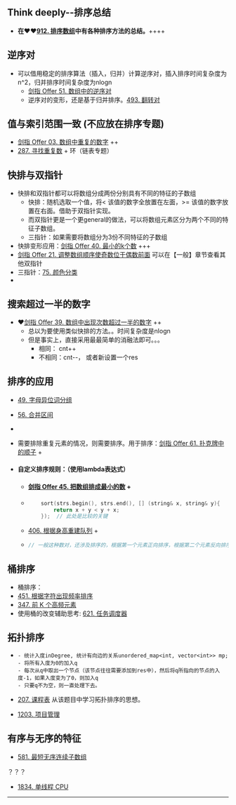 ## Think deeply--排序总结

- **在:heart::heart:[912. 排序数组](https://leetcode-cn.com/problems/sort-an-array/)中有各种排序方法的总结。**++++



## 逆序对

- 可以借用稳定的排序算法（插入，归并）计算逆序对，插入排序时间复杂度为n^2，归并排序时间复杂度为nlogn
  - [剑指 Offer 51. 数组中的逆序对](https://leetcode.cn/problems/shu-zu-zhong-de-ni-xu-dui-lcof/) 
  - 逆序对的变形，还是基于归并排序。[493. 翻转对](https://leetcode-cn.com/problems/reverse-pairs/)

## 值与索引范围一致 (不应放在排序专题)

- [剑指 Offer 03. 数组中重复的数字](https://leetcode.cn/problems/shu-zu-zhong-zhong-fu-de-shu-zi-lcof/) ++
- [287. 寻找重复数](https://leetcode-cn.com/problems/find-the-duplicate-number/) + 环（链表专题）

## 快排与双指针

- 快排和双指针都可以将数组分成两份分别具有不同的特征的子数组
  - 快排：随机选取一个值，将< 该值的数字全放置在左面，>= 该值的数字放置在右面。借助于双指针实现。
  - 而双指针更是一个更general的做法，可以将数组元素区分为两个不同的特征子数组。
  - 三指针：如果需要将数组分为3份不同特征的子数组
- 快排变形应用：[剑指 Offer 40. 最小的k个数](https://leetcode.cn/problems/zui-xiao-de-kge-shu-lcof/) +++
- [剑指 Offer 21. 调整数组顺序使奇数位于偶数前面](https://leetcode.cn/problems/diao-zheng-shu-zu-shun-xu-shi-qi-shu-wei-yu-ou-shu-qian-mian-lcof/) 可以在【一般】章节查看其他双指针
- 三指针：[75. 颜色分类](https://leetcode.cn/problems/sort-colors/)
- 

## 搜索超过一半的数字

- :heart:[剑指 Offer 39. 数组中出现次数超过一半的数字](https://leetcode.cn/problems/shu-zu-zhong-chu-xian-ci-shu-chao-guo-yi-ban-de-shu-zi-lcof/) ++
  - 总以为要使用类似快排的方法。。时间复杂度是nlogn
  - 但是事实上，直接采用最最简单的消融法即可。。。
    - 相同： cnt++
    - 不相同：cnt--， 或者新设置一个res


## 排序的应用

- [49. 字母异位词分组](https://leetcode.cn/problems/group-anagrams/)

- [56. 合并区间](https://leetcode.cn/problems/merge-intervals/)

- 

- 需要排除重复元素的情况，则需要排序。用于排序：[剑指 Offer 61. 扑克牌中的顺子](https://leetcode.cn/problems/bu-ke-pai-zhong-de-shun-zi-lcof/) +

- #### **自定义排序规则**：（使用lambda表达式）

     - #### [剑指 Offer 45. 把数组排成最小的数](https://leetcode.cn/problems/ba-shu-zu-pai-cheng-zui-xiao-de-shu-lcof/)  +

     - ```c++
           sort(strs.begin(), strs.end(), [] (string& x, string& y){
               return x + y < y + x;
           });  // 此处是比较的关键
       ```
     
     - [406. 根据身高重建队列](https://leetcode.cn/problems/queue-reconstruction-by-height/) +
     
     - ```c++
       // 一般这种数对，还涉及排序的，根据第一个元素正向排序，根据第二个元素反向排序，或者根据第一个元素反向排序，根据第二个元素正向排序，往往能够简化解题过程。
       ```
     
       

## 桶排序

- 桶排序：
- [451. 根据字符出现频率排序](https://leetcode-cn.com/problems/sort-characters-by-frequency/)
- [347. 前 K 个高频元素](https://leetcode-cn.com/problems/top-k-frequent-elements/)
- 使用桶的改变辅助思考: [621. 任务调度器](https://leetcode.cn/problems/task-scheduler/)

## 拓扑排序

- ```
  - 统计入度inDegree, 统计有向边的关系unordered_map<int, vector<int>> mp;
  - 将所有入度为0的加入q
  - 每次从q中取出一个节点（该节点往往需要添加到res中），然后将q所指向的节点的入度-1，如果入度变为了0，则加入q
  - 只要q不为空，则一直处理下去。
  ```

- [207. 课程表](https://leetcode.cn/problems/course-schedule/)  从该题目中学习拓扑排序的思想。

- [1203. 项目管理](https://leetcode-cn.com/problems/sort-items-by-groups-respecting-dependencies/)

## 有序与无序的特征

- [581. 最短无序连续子数组](https://leetcode.cn/problems/shortest-unsorted-continuous-subarray/)

？？？

- [1834. 单线程 CPU](https://leetcode-cn.com/problems/single-threaded-cpu/)



------

